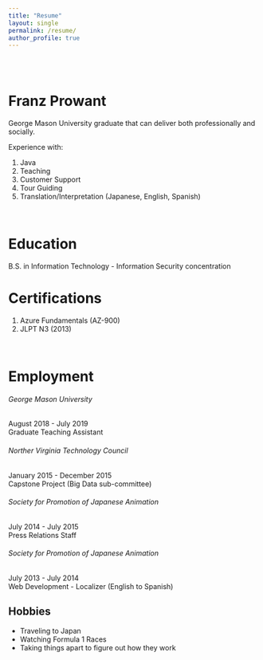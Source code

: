 ```yaml
---
title: "Resume"
layout: single
permalink: /resume/
author_profile: true
---
```

<br><br>

# Franz Prowant
George Mason University graduate that can deliver both professionally and socially.

Experience with:
1. Java
2. Teaching
3. Customer Support
4. Tour Guiding
5. Translation/Interpretation (Japanese, English, Spanish)
<br>  
  

# Education
B.S. in Information Technology - Information Security concentration
<br>  
  

# Certifications
1. Azure Fundamentals (AZ-900)  
2. JLPT N3 (2013)
<br>  
  

# Employment
###### George Mason University  
August 2018 - July 2019  
Graduate Teaching Assistant


###### Norther Virginia Technology Council  
January 2015 - December 2015  
Capstone Project (Big Data sub-committee)


###### Society for Promotion of Japanese Animation  
July 2014 - July 2015  
Press Relations Staff


###### Society for Promotion of Japanese Animation  
July 2013 - July 2014  
Web Development - Localizer (English to Spanish)
<br>  
  

## Hobbies
* Traveling to Japan
* Watching Formula 1 Races
* Taking things apart to figure out how they work